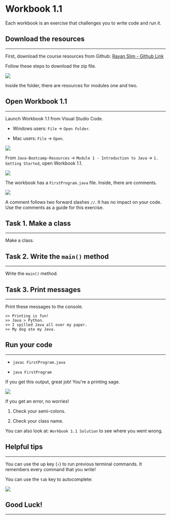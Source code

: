 # Workbook 1.1

Each workbook is an exercise that challenges you to write code and run it.

## Download the resources
----------------------

First, download the course resources from Github: [Rayan Slim - Github Link](https://github.com/rslim087a/Java-Bootcamp-Resources)﻿

Follow these steps to download the zip file.

![](https://firebasestorage.googleapis.com/v0/b/learnthepart-75aed.appspot.com/o/images%2Fa804cbd4-25d4-4bb1-826f-f35dd5660541?alt=media&token=18822a0f-5901-4cc9-b932-7cba0e03870e)

Inside the folder, there are resources for modules one and two.

## Open Workbook 1.1
-----------------

Launch Workbook 1.1 from Visual Studio Code.

-   Windows users: `File` -> `Open Folder`.

-   Mac users: `File` -> `Open`.

![](https://firebasestorage.googleapis.com/v0/b/learnthepart-75aed.appspot.com/o/images%2Fdb7a838d-1115-4e12-be18-c544b1a123f7?alt=media&token=2b117380-707e-43b2-a57c-bfc3bc7f83fb)

From `Java-Bootcamp-Resources` -> `Module 1 - Introduction to Java` -> `1. Getting Started`, open Workbook 1.1.

![](https://firebasestorage.googleapis.com/v0/b/learnthepart-75aed.appspot.com/o/images%2F998e7d90-9841-4016-8153-e787e6c1860c?alt=media&token=1718626b-5302-4e19-8f33-abaaec595b3d)

The workbook has a `FirstProgram.java` file. Inside, there are comments.

![](https://firebasestorage.googleapis.com/v0/b/learnthepart-75aed.appspot.com/o/images%2F5a8607c6-9bcf-49ee-a005-c055d61d6f02?alt=media&token=e631093e-ef58-42fe-b2b4-73d23d6fa1df)

A comment follows two forward slashes `//`. It has no impact on your code. Use the comments as a guide for this exercise.

## Task 1. Make a class
----------------------

Make a class.

## Task 2. Write the `main()` method
---------------------------------

Write the `main()` method.

## Task 3. Print messages
----------------------

Print these messages to the console.

```
>> Printing is fun!
>> Java > Python.
>> I spilled Java all over my paper.
>> My dog ate my Java.
```

## Run your code
-------------

-   `javac FirstProgram.java`

-   `java FirstProgram`

If you get this output, great job! You're a printing sage.

![](https://firebasestorage.googleapis.com/v0/b/learnthepart-75aed.appspot.com/o/images%2Fd9bd8bca-219d-42a5-a7cb-d0e4ff9318e3?alt=media&token=75362a2c-8a44-4367-94c4-17a44491b707)

If you get an error, no worries!

1.  Check your semi-colons.

2.  Check your class name.

You can also look at: `Workbook 1.1 Solution` to see where you went wrong.

## Helpful tips
------------

You can use the up key (`↑`) to run previous terminal commands. It remembers every command that you write!

You can use the `tab` key to autocomplete:

![](https://firebasestorage.googleapis.com/v0/b/learnthepart-75aed.appspot.com/o/images%2F7cbce2a6-10fe-4bb6-a1c4-87e20cf94ac1?alt=media&token=2ae783e6-fc9d-464f-a049-8145e8f2b825)

## Good Luck!
-------
